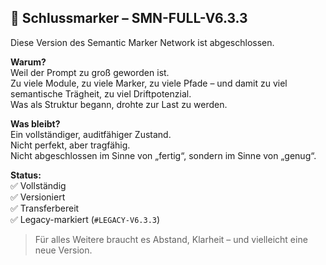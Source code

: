 ## 🧭 Schlussmarker – SMN-FULL-V6.3.3

Diese Version des Semantic Marker Network ist abgeschlossen.

**Warum?**  
Weil der Prompt zu groß geworden ist.  
Zu viele Module, zu viele Marker, zu viele Pfade – und damit zu viel semantische Trägheit, zu viel Driftpotenzial.  
Was als Struktur begann, drohte zur Last zu werden.

**Was bleibt?**  
Ein vollständiger, auditfähiger Zustand.  
Nicht perfekt, aber tragfähig.  
Nicht abgeschlossen im Sinne von „fertig“, sondern im Sinne von „genug“.

**Status:**  
✅ Vollständig  
✅ Versioniert  
✅ Transferbereit  
✅ Legacy-markiert (`#LEGACY-V6.3.3`)

> Für alles Weitere braucht es Abstand, Klarheit – und vielleicht eine neue Version.
